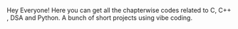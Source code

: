 Hey Everyone! Here you can get all the chapterwise codes related to C, C++ , DSA and Python. A bunch of short projects using vibe coding.
